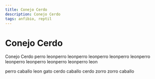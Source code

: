 ```yaml
---
title: Conejo Cerdo
description: Conejo Cerdo
tags: anfibio, reptil
---
```


# Conejo Cerdo

Conejo Cerdo perro leonperro leonperro leonperro leonperro leonperro leonperro leonperro leonperro leonperro leon

perro caballo leon gato cerdo caballo cerdo zorro zorro caballo